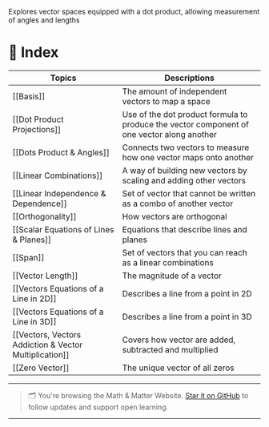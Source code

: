 Explores vector spaces equipped with a dot product, allowing measurement of angles and lengths

# 🧭 Index

| Topics                                                 | Descriptions                                                                               |
| ------------------------------------------------------ | ------------------------------------------------------------------------------------------ |
| [[Basis]]                                              | The amount of independent vectors to map a space                                           |
| [[Dot Product Projections]]                            | Use of the dot product formula to produce the vector component of one vector along another |
| [[Dots Product & Angles]]                              | Connects two vectors to measure how one vector maps onto another                           |
| [[Linear Combinations]]                                | A way of building new vectors by scaling and adding other vectors                          |
| [[Linear Independence & Dependence]]                   | Set of vector that cannot be written as a combo of another vector                          |
| [[Orthogonality]]                                      | How vectors are orthogonal                                                                 |
| [[Scalar Equations of Lines & Planes]]                 | Equations that describe lines and planes                                                   |
| [[Span]]                                               | Set of vectors that you can reach as a linear combinations                                 |
| [[Vector Length]]                                      | The magnitude of a vector                                                                  |
| [[Vectors Equations of a Line in 2D]]                  | Describes a line from a point in 2D                                                        |
| [[Vectors Equations of a Line in 3D]]                  | Describes a line from a point in 3D                                                        |
| [[Vectors, Vectors Addiction & Vector Multiplication]] | Covers how vector are added, subtracted and multiplied                                     |
| [[Zero Vector]]                                        | The unique vector of all zeros                                                             |


---

> 🗂️ You're browsing the Math & Matter Website. [Star it on GitHub](https://github.com/rajeevphysics/Obsidan-Thinkbook) to follow updates and support open learning.

---

